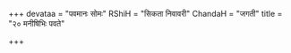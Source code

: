 +++
devataa = "पवमानः सोमः"
RShiH = "सिकता निवावरी"
ChandaH = "जगती"
title = "२० मनीषिभिः पवते"

+++
